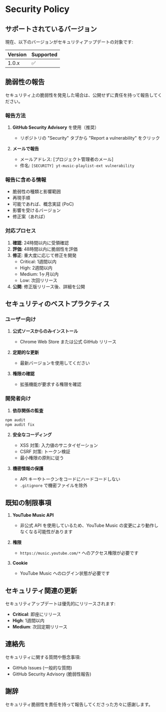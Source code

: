 # Security Policy

## サポートされているバージョン

現在、以下のバージョンがセキュリティアップデートの対象です:

| Version | Supported          |
| ------- | ------------------ |
| 1.0.x   | :white_check_mark: |

## 脆弱性の報告

セキュリティ上の脆弱性を発見した場合は、公開せずに責任を持って報告してください。

### 報告方法

1. **GitHub Security Advisory** を使用（推奨）
   - リポジトリの "Security" タブから "Report a vulnerability" をクリック

2. **メールで報告**
   - メールアドレス: [プロジェクト管理者のメール]
   - 件名: `[SECURITY] yt-music-playlist-ext vulnerability`

### 報告に含める情報

- 脆弱性の種類と影響範囲
- 再現手順
- 可能であれば、概念実証 (PoC)
- 影響を受けるバージョン
- 修正案（あれば）

### 対応プロセス

1. **確認**: 24時間以内に受領確認
2. **評価**: 48時間以内に脆弱性を評価
3. **修正**: 重大度に応じて修正を開発
   - Critical: 1週間以内
   - High: 2週間以内
   - Medium: 1ヶ月以内
   - Low: 次回リリース
4. **公開**: 修正版リリース後、詳細を公開

## セキュリティのベストプラクティス

### ユーザー向け

1. **公式ソースからのみインストール**
   - Chrome Web Store または公式 GitHub リリース

2. **定期的な更新**
   - 最新バージョンを使用してください

3. **権限の確認**
   - 拡張機能が要求する権限を確認

### 開発者向け

1. **依存関係の監査**
```bash
npm audit
npm audit fix
```

2. **安全なコーディング**
   - XSS 対策: 入力値のサニタイゼーション
   - CSRF 対策: トークン検証
   - 最小権限の原則に従う

3. **機密情報の保護**
   - API キーやトークンをコードにハードコードしない
   - `.gitignore` で機密ファイルを除外

## 既知の制限事項

1. **YouTube Music API**
   - 非公式 API を使用しているため、YouTube Music の変更により動作しなくなる可能性があります

2. **権限**
   - `https://music.youtube.com/*` へのアクセス権限が必要です

3. **Cookie**
   - YouTube Music へのログイン状態が必要です

## セキュリティ関連の更新

セキュリティアップデートは優先的にリリースされます:

- **Critical**: 即座にリリース
- **High**: 1週間以内
- **Medium**: 次回定期リリース

## 連絡先

セキュリティに関する質問や懸念事項:
- GitHub Issues (一般的な質問)
- GitHub Security Advisory (脆弱性報告)

## 謝辞

セキュリティ脆弱性を責任を持って報告してくださった方々に感謝します。
